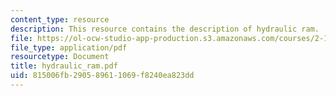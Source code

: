 ```yaml
---
content_type: resource
description: This resource contains the description of hydraulic ram.
file: https://ol-ocw-studio-app-production.s3.amazonaws.com/courses/2-141-modeling-and-simulation-of-dynamic-systems-fall-2006/815006fb290589611069f8240ea823dd_hydraulic_ram.pdf
file_type: application/pdf
resourcetype: Document
title: hydraulic_ram.pdf
uid: 815006fb-2905-8961-1069-f8240ea823dd
---
```

